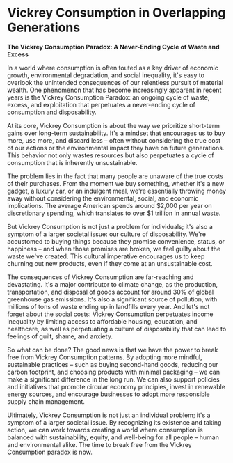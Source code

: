 # Vickrey Consumption in Overlapping Generations

**The Vickrey Consumption Paradox: A Never-Ending Cycle of Waste and Excess**

In a world where consumption is often touted as a key driver of economic growth, environmental degradation, and social inequality, it's easy to overlook the unintended consequences of our relentless pursuit of material wealth. One phenomenon that has become increasingly apparent in recent years is the Vickrey Consumption Paradox: an ongoing cycle of waste, excess, and exploitation that perpetuates a never-ending cycle of consumption and disposability.

At its core, Vickrey Consumption is about the way we prioritize short-term gains over long-term sustainability. It's a mindset that encourages us to buy more, use more, and discard less – often without considering the true cost of our actions or the environmental impact they have on future generations. This behavior not only wastes resources but also perpetuates a cycle of consumption that is inherently unsustainable.

The problem lies in the fact that many people are unaware of the true costs of their purchases. From the moment we buy something, whether it's a new gadget, a luxury car, or an indulgent meal, we're essentially throwing money away without considering the environmental, social, and economic implications. The average American spends around $2,000 per year on discretionary spending, which translates to over $1 trillion in annual waste.

But Vickrey Consumption is not just a problem for individuals; it's also a symptom of a larger societal issue: our culture of disposability. We're accustomed to buying things because they promise convenience, status, or happiness – and when those promises are broken, we feel guilty about the waste we've created. This cultural imperative encourages us to keep churning out new products, even if they come at an unsustainable cost.

The consequences of Vickrey Consumption are far-reaching and devastating. It's a major contributor to climate change, as the production, transportation, and disposal of goods account for around 30% of global greenhouse gas emissions. It's also a significant source of pollution, with millions of tons of waste ending up in landfills every year. And let's not forget about the social costs: Vickrey Consumption perpetuates income inequality by limiting access to affordable housing, education, and healthcare, as well as perpetuating a culture of disposability that can lead to feelings of guilt, shame, and anxiety.

So what can be done? The good news is that we have the power to break free from Vickrey Consumption patterns. By adopting more mindful, sustainable practices – such as buying second-hand goods, reducing our carbon footprint, and choosing products with minimal packaging – we can make a significant difference in the long run. We can also support policies and initiatives that promote circular economy principles, invest in renewable energy sources, and encourage businesses to adopt more responsible supply chain management.

Ultimately, Vickrey Consumption is not just an individual problem; it's a symptom of a larger societal issue. By recognizing its existence and taking action, we can work towards creating a world where consumption is balanced with sustainability, equity, and well-being for all people – human and environmental alike. The time to break free from the Vickrey Consumption paradox is now.

